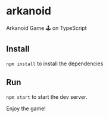 # arkanoid
Arkanoid Game 🕹 on TypeScript 

## Install
`npm install` to install the dependencies

## Run
`npm start` to start the dev server.

Enjoy the game!
